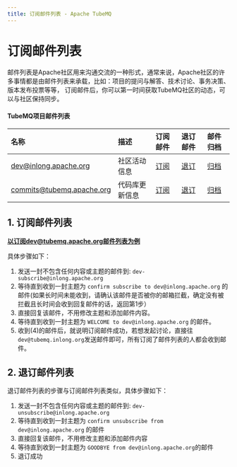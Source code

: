 ```yaml
---
title: 订阅邮件列表 - Apache TubeMQ
---
```


# 订阅邮件列表

邮件列表是Apache社区用来沟通交流的一种形式，通常来说，Apache社区的许多事情都是由邮件列表来承载，比如：项目的提问与解答、技术讨论、事务决策、版本发布投票等等，
订阅邮件后，你可以第一时间获取TubeMQ社区的动态，可以与社区保持同步。

#### TubeMQ项目邮件列表

|名称|描述|订阅邮件|退订邮件|邮件归档|
|:-----|:--------|:------|:-------|:-----|
| [dev@inlong.apache.org](mailto:dev@inlong.apache.org) | 社区活动信息 | [订阅](mailto:dev-subscribe@inlong.apache.org)   | [退订](mailto:dev-unsubscribe@inlong.apache.org)   | [归档](http://mail-archives.apache.org/mod_mbox/tubemq-dev)   |
| [commits@tubemq.apache.org](mailto:commits@inlong.apache.org) | 代码库更新信息 | [订阅](mailto:commits-subscribe@inlong.apache.org)   | [退订](mailto:commits-unsubscribe@inlong.apache.org)   | [归档](http://mail-archives.apache.org/mod_mbox/tubemq-commits)   |



## 1. 订阅邮件列表
**以订阅dev@tubemq.apache.org邮件列表为例**

具体步骤如下：
 1. 发送一封不包含任何内容或主题的邮件到: `dev-subscribe@inlong.apache.org`
 2. 等待直到收到一封主题为 `confirm subscribe to dev@inlong.apache.org` 的邮件(如果长时间未能收到，请确认该邮件是否被你的邮箱拦截，确定没有被拦截且长时间会收到回复邮件的话，返回第1步）
 3. 直接回复该邮件，不用修改主题和添加邮件内容。
 4. 等待直到收到一封主题为 `WELCOME to dev@inlong.apache.org` 的邮件。
 5. 收到(4)的邮件后，就说明订阅邮件成功，​若想发起讨论，直接往`dev@tubemq.inlong.org`发送邮件即可，所有订阅了邮件列表的人都会收到邮件。

## 2. 退订邮件列表
退订邮件列表的步骤与订阅邮件列表类似，具体步骤如下：
1. 发送一封不包含任何内容或主题的邮件到: `dev-unsubscribe@inlong.apache.org`
2. 等待直到收到一封主题为 `confirm unsubscribe from dev@inlong.apache.org` 的邮件
3. 直接回复该邮件，不用修改主题和添加邮件内容
4. 等待直到收到一封主题为 `GOODBYE from dev@inlong.apache.org`的邮件
5. 退订成功
